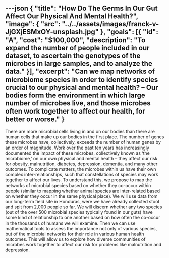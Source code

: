 ---json
{
  "title": "How Do The Germs In Our Gut Affect Our Physical And Mental Health?",
  "image": {
    "src": "../../assets/images/franck-v-JjGXjESMxOY-unsplash.jpg"
  },
  "goals": [{
    "id": "A",
    "cost": "$100,000",
    "description": "To expand the number of people included in our dataset, to ascertain the genotypes of the microbes in large samples, and to analyze the data."
  }],
  "excerpt": "Can we map networks of microbiome species in order to identify species crucial to our physical and mental health? – Our bodies form the environment in which large number of microbes live, and those microbes often work together to affect our health, for better or worse."
}
---

There are more microbial cells living in and on our bodies than there are human cells that make up our bodies in the first place. The number of genes these microbes have, collectively, exceeds the number of human genes by an order of magnitude. Work over the past ten years has increasingly documented the impact of these microbes, collectively known as ‘the microbiome,’ on our own physical and mental health – they affect our risk for obesity, malnutrition, diabetes, depression, dementia, and many other outcomes.
To complicate matters, the microbes within us have their own complex inter-relationships, such that constellations of species may work together to affect our lives.  To understand this, we propose to map the networks of microbial species based on whether they co-occur within people (similar to mapping whether animal species are inter-related based on whether they occur in the same physical place). We will use data from our long-term field site in Honduras, were we have already collected stool and spit from 2,000 people so far.  We will discern whether any two species (out of the over 500 microbial species typically found in our guts) have some kind of relationship to one another based on how often the co-occur in the thousands of humans we will examine.  Then we can use mathematical tools to assess the importance not only of various species, but of the microbial networks for their role in various human health outcomes.  This will allow us to explore how diverse communities of microbes work together to affect our risk for problems like malnutrition and depression.